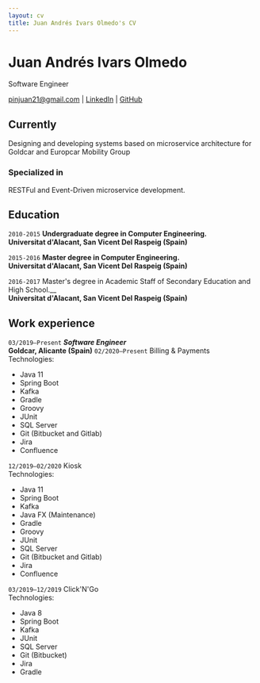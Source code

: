 ```yaml
---
layout: cv
title: Juan Andrés Ivars Olmedo's CV
---
```

# Juan Andrés Ivars Olmedo
Software Engineer

<div id="webaddress">
<a href="pinjuan21@gmail.com">pinjuan21@gmail.com</a> | <a href="https://www.linkedin.com/in/juanandresivars">LinkedIn</a> |
  <a href="https://github.com/pelat90">GitHub</a>
</div>

## Currently

Designing and developing systems based on microservice architecture for Goldcar and Europcar Mobility Group

### Specialized in

RESTFul and Event-Driven microservice development.

## Education

`2010-2015`
__Undergraduate degree in Computer Engineering.__<br>
__Universitat d'Alacant, San Vicent Del Raspeig (Spain)__

`2015-2016`
__Master degree in Computer Engineering.__<br>
__Universitat d'Alacant, San Vicent Del Raspeig (Spain)__

`2016-2017`
Master's degree in Academic Staff of Secondary Education and High School.__<br>
__Universitat d'Alacant, San Vicent Del Raspeig (Spain)__

## Work experience

`03/2019–Present`
__*Software Engineer*__<br>
__Goldcar, Alicante (Spain)__
`02/2020–Present`
Billing & Payments<br>
Technologies:<br>
- Java 11
- Spring Boot
- Kafka
- Gradle
- Groovy
- JUnit
- SQL Server
- Git (Bitbucket and Gitlab)
- Jira
- Confluence

`12/2019–02/2020`
Kiosk<br>
Technologies:<br>
- Java 11
- Spring Boot
- Kafka
- Java FX (Maintenance)
- Gradle
- Groovy
- JUnit
- SQL Server
- Git (Bitbucket and Gitlab)
- Jira
- Confluence

`03/2019–12/2019`
Click'N'Go<br>
Technologies:<br>
- Java 8
- Spring Boot
- Kafka
- JUnit
- SQL Server
- Git (Bitbucket)
- Jira
- Gradle
